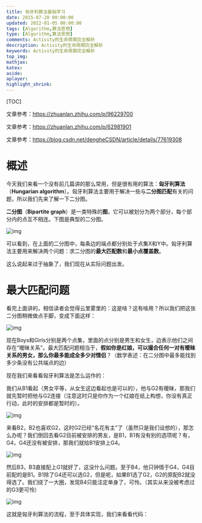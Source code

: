 ```yaml
---
title: 匈牙利算法基础学习
date: 2015-07-20 00:00:00
updated: 2022-01-05 00:00:00
tags: [Algorithm,算法思想]
type: [Algorithm,算法思想]
comments: Activity的生命周期完全解析
description: Activity的生命周期完全解析
keywords: Activity的生命周期完全解析
top_img:
mathjax:
katex:
aside:
aplayer:
highlight_shrink:
---
```


[TOC]

文章参考：https://zhuanlan.zhihu.com/p/96229700

文章参考：https://zhuanlan.zhihu.com/p/62981901

文章参考：https://blog.csdn.net/dengheCSDN/article/details/77619308

# 概述

今天我们来看一个没有前几篇讲的那么常用，但是很有用的算法：**匈牙利算法**（**Hungarian algorithm**）。匈牙利算法主要用于解决一些与**二分图匹配**有关的问题，所以我们先来了解一下二分图。

**二分图**（**Bipartite graph**）是一类特殊的**图**，它可以被划分为两个部分，每个部分内的点互不相连。下图是典型的二分图。

![img](images/01.%E5%8C%88%E7%89%99%E5%88%A9%E7%AE%97%E6%B3%95%E5%9F%BA%E7%A1%80%E5%AD%A6%E4%B9%A0/v2-81f21981c992bc0b5b1acf04b37ff6c2_1440w.webp)





可以看到，在上面的二分图中，每条边的端点都分别处于点集X和Y中。匈牙利算法主要用来解决两个问题：求二分图的**最大匹配数**和**最小点覆盖数**。

这么说起来过于抽象了，我们现在从实际问题出发。



# 最大匹配问题

看完上面讲的，相信读者会觉得云里雾里的：这是啥？这有啥用？所以我们把这张二分图稍微做点手脚，变成下面这样：

![img](images/01.%E5%8C%88%E7%89%99%E5%88%A9%E7%AE%97%E6%B3%95%E5%9F%BA%E7%A1%80%E5%AD%A6%E4%B9%A0/v2-3d25cee47f59884f46deaea9c7dc95ba_1440w.webp)





现在Boys和Girls分别是两个点集，里面的点分别是男生和女生，边表示他们之间存在“暧昧关系"。最大匹配问题相当于，**假如你是红娘，可以撮合任何一对有暧昧关系的男女，那么你最多能成全多少对情侣**？（数学表述：在二分图中最多能找到多少条没有公共端点的边）

现在我们来看看匈牙利算法是怎么运作的：

我们从B1看起（男女平等，从女生这边看起也是可以的），他与G2有暧昧，那我们就先暂时把他与G2连接（注意这时只是你作为一个红娘在纸上构想，你没有真正行动，此时的安排都是暂时的）。

![img](images/01.%E5%8C%88%E7%89%99%E5%88%A9%E7%AE%97%E6%B3%95%E5%9F%BA%E7%A1%80%E5%AD%A6%E4%B9%A0/v2-997b432a51e01b8405275f1b4818f4b8_1440w.webp)

来看B2，B2也喜欢G2，这时G2已经“名花有主”了（虽然只是我们设想的），那怎么办呢？我们倒回去看G2目前被安排的男友，是B1，B1有没有别的选项呢？有，G4，G4还没有被安排，那我们就给B1安排上G4。

![img](images/01.%E5%8C%88%E7%89%99%E5%88%A9%E7%AE%97%E6%B3%95%E5%9F%BA%E7%A1%80%E5%AD%A6%E4%B9%A0/v2-84370dc7e8a5510007c941d35b737c0e_1440w.webp)

然后B3，B3直接配上G1就好了，这没什么问题。至于B4，他只钟情于G4，G4目前配的是B1。B1除了G4还可以选G2，但是呢，如果B1选了G2，G2的原配B2就没得选了。我们绕了一大圈，发现B4只能注定单身了，可怜。（其实从来没被考虑过的G3更可怜）

![img](images/01.%E5%8C%88%E7%89%99%E5%88%A9%E7%AE%97%E6%B3%95%E5%9F%BA%E7%A1%80%E5%AD%A6%E4%B9%A0/v2-634b61583dddfbae732af01110bce632_1440w.webp)



这就是匈牙利算法的流程，至于具体实现，我们来看看代码：

